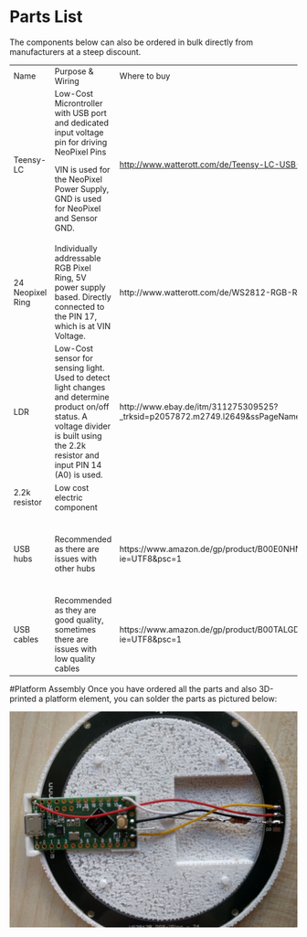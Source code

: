 # Parts List
The components below can also be ordered in bulk directly from manufacturers at a steep discount. 

<table>
  <tr>
    <td>Name</td>
    <td>Purpose & Wiring</td>
    <td>Where to buy</td>
    <td>Cost</td>
  </tr>
  <tr>
    <td>Teensy-LC</td>
    <td>Low-Cost Microntroller with USB port and dedicated input voltage pin for driving NeoPixel Pins

VIN is used for the NeoPixel Power Supply, GND is used for NeoPixel and Sensor GND. </td>
    <td>http://www.watterott.com/de/Teensy-LC-USB-Development-Board</td>
    <td>~12 EUR</td>
  </tr>
  <tr>
    <td>24 Neopixel Ring</td>
    <td>Individually addressable RGB Pixel Ring, 5V power supply based. 
Directly connected to the PIN 17, which is at VIN Voltage.</td>
    <td>http://www.watterott.com/de/WS2812-RGB-Ring-24-Black-Edition</td>
    <td>~18 EUR</td>
  </tr>
  <tr>
    <td>LDR</td>
    <td>Low-Cost sensor for sensing light. Used to detect light changes and determine product on/off status. A voltage divider is built using the 2.2k resistor and input PIN 14 (A0) is used. </td>
    <td>http://www.ebay.de/itm/311275309525?_trksid=p2057872.m2749.l2649&ssPageName=STRK%3AMEBIDX%3AIT</td>
    <td>a few cents per item</td>
  </tr>
  <tr>
    <td>2.2k resistor</td>
    <td>Low cost electric component</td>
    <td></td>
    <td>almost nothing</td>
  </tr>
  <tr>
    <td>USB hubs</td>
    <td>Recommended as there are issues with other hubs</td>
    <td>https://www.amazon.de/gp/product/B00E0NHMNQ/ref=oh_aui_search_detailpage?ie=UTF8&psc=1</td>
    <td>Spend the money for exactly these as you are in big trouble otherwise.</td>
  </tr>
  <tr>
    <td>USB cables</td>
    <td>Recommended as they are good quality, sometimes there are issues with low quality cables</td>
    <td>https://www.amazon.de/gp/product/B00TALGDMO/ref=oh_aui_search_detailpage?ie=UTF8&psc=1</td>
    <td>Spend the money for exactly these cables!</td>
  </tr>
</table>

#Platform Assembly
Once you have ordered all the parts and also 3D-printed a platform element, you can solder the parts as pictured below:

![Platform Assembly](../docs/platform.jpg)
